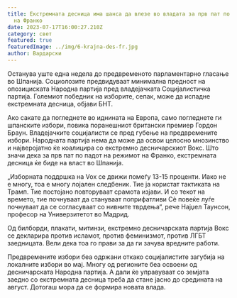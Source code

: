 ```yaml
---
title: Екстремната десница има шанса да влезе во владата за прв пат по режимот
  на Франко
date: 2023-07-17T16:00:27.210Z
category: свет
featured: true
featuredImage: ../img/6-krajna-des-fr.jpg
author: Вардарски
---
```

Останува уште една недела до предвременото парламентарно гласање во Шпанија. Социолозите предвидуваат минимална предност на опозициската Народна партија пред владејачката Социјалистичка партија. Големиот победник на изборите, сепак, може да испадне екстремната десница, објави БНТ.

Ако сакате да погледнете во иднината на Европа, само погледнете ги шпанските избори, повика поранешниот британски премиер Гордон Браун. Владејачките социјалисти се пред губење на предвремените избори. Народната партија нема да може да освои целосно мнозинство и најверојатно ќе коалицира со екстремно десничарскиот Вокс. Што значи дека за прв пат по падот на режимот на Франко, екстремната десница ќе биде на власт во Шпанија.

„Изборната поддршка на Vox се движи помеѓу 13-15 проценти. Иако не е многу, тоа е многу лојален следбеник. Тие ја користат тактиката на Трамп. Тие постојано повторуваат срамота изјави. И со текот на времето, тие почнуваат да стануваат поприфатливи Сè повеќе луѓе почнуваат да се согласуваат со нивните тврдења“, рече Најџел Таунсон, професор на Универзитетот во Мадрид.

Од билборди, плакати, митинзи, екстремно десничарската партија Вокс се декларира против исламот, против феминизмот, против ЛГБТ заедницата. Вели дека тоа го прави за да ги зачува вредните работи.

Предвремените избори беа одржани откако социјалистите загубија на локалните избори во мај. Многу од регионите беа освоени од десничарската Народна партија. А дали ќе управуваат со земјата заедно со екстремната десница треба да стане јасно до средината на август. Дотогаш мора да се формира новата влада.